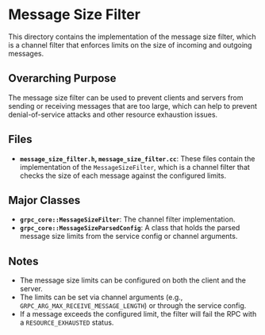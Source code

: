 # Message Size Filter

This directory contains the implementation of the message size filter, which is
a channel filter that enforces limits on the size of incoming and outgoing
messages.

## Overarching Purpose

The message size filter can be used to prevent clients and servers from sending
or receiving messages that are too large, which can help to prevent
denial-of-service attacks and other resource exhaustion issues.

## Files

*   **`message_size_filter.h`, `message_size_filter.cc`**: These files
    contain the implementation of the `MessageSizeFilter`, which is a channel
    filter that checks the size of each message against the configured limits.

## Major Classes

*   **`grpc_core::MessageSizeFilter`**: The channel filter implementation.
*   **`grpc_core::MessageSizeParsedConfig`**: A class that holds the parsed
    message size limits from the service config or channel arguments.

## Notes

*   The message size limits can be configured on both the client and the
    server.
*   The limits can be set via channel arguments (e.g.,
    `GRPC_ARG_MAX_RECEIVE_MESSAGE_LENGTH`) or through the service config.
*   If a message exceeds the configured limit, the filter will fail the RPC
    with a `RESOURCE_EXHAUSTED` status.
